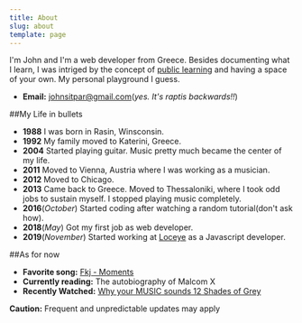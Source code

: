 ```yaml
---
title: About
slug: about
template: page
---
```


I'm John and I'm a web developer from Greece. Besides documenting what I learn, I was intriged
by the concept of [public learning](https://www.swyx.io/writing/learn-in-public/) and having a space of your own. My personal playground I guess.

- **Email:** <a href="#0">johnsitpar@gmail.com</a>(_yes. It's raptis backwards!!_)

##My Life in bullets

- **1988** I was born in Rasin, Winsconsin.
- **1992** My family moved to Katerini, Greece.
- **2004** Started playing guitar. Music pretty much became the center of my life.
- **2011** Moved to Vienna, Austria where I was working as a musician.
- **2012** Moved to Chicago.
- **2013** Came back to Greece. Moved to Thessaloniki, where I took odd jobs to sustain myself. I stopped playing music completely.
- **2016**(_October_) Started coding after watching a random tutorial(don't ask how).
- **2018**(_May_) Got my first job as web developer.
- **2019**(_November_) Started working at [Loceye](https://www.loceye.io/) as a Javascript developer.

##As for now

- **Favorite song:** <a class="favourite-links" href="https://www.youtube.com/watch?v=O8cgxZsAkvw" target="_blank">Fkj - Moments</a>
- **Currently reading:** The autobiography of Malcom X
- **Recently Watched:** <a class="favourite-links" href="https://www.youtube.com/watch?v=F9Zv6MGdh7Y" target="_blank">Why your MUSIC sounds 12 Shades of Grey
  </a>

<span class="caution-msg"> **Caution:** Frequent and unpredictable updates may apply </span>
